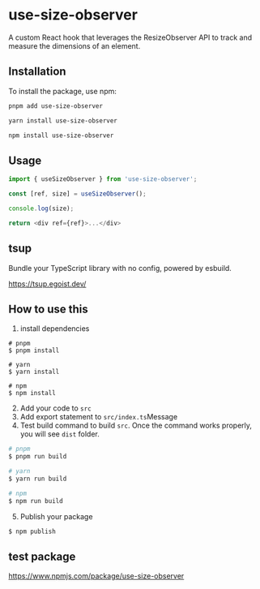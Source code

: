 # use-size-observer
A custom React hook that leverages the ResizeObserver API to track and measure the dimensions of an element.

## Installation

To install the package, use npm:

```bash
pnpm add use-size-observer

yarn install use-size-observer

npm install use-size-observer
```

## Usage

```typescript
import { useSizeObserver } from 'use-size-observer';

const [ref, size] = useSizeObserver();

console.log(size);

return <div ref={ref}>...</div>
```

## tsup
Bundle your TypeScript library with no config, powered by esbuild.

https://tsup.egoist.dev/

## How to use this
1. install dependencies
```
# pnpm
$ pnpm install

# yarn
$ yarn install

# npm
$ npm install
```
2. Add your code to `src`
3. Add export statement to `src/index.ts`Message
4. Test build command to build `src`.
Once the command works properly, you will see `dist` folder.

```zsh
# pnpm
$ pnpm run build

# yarn
$ yarn run build

# npm
$ npm run build
```
5. Publish your package

```zsh
$ npm publish
```


## test package
https://www.npmjs.com/package/use-size-observer
